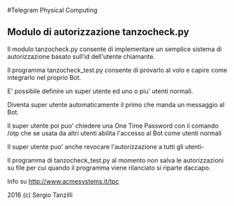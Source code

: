 #Telegram Physical Computing

## Modulo di autorizzazione tanzocheck.py

Il modulo tanzocheck.py consente di implementare un semplice sistema 
di autorizzazione basato sull'id dell'utente chiamante.

Il programma tanzocheck_test.py consente di provarlo al volo
e capire come integrarlo nel proprio Bot.

E' possibile definire un super utente ed uno o piu' utenti normali.

Diventa super utente automaticamente il primo che manda un messaggio al Bot.

Il super utente poi puo' chiedere una One Time Password con il 
comando /otp che se usata da altri utenti abilita l'accesso al Bot 
come utenti normali

Il super utente puo' anche revocare l'autorizzazione a tutti gli utenti-

Il programma di tanzocheck_test.py al momento non salva le autorizzazioni
su file  per cui quando il programma viene rilanciato si riparte daccapo.

Info su http://www.acmesystems.it/tpc

2016 (c) Sergio Tanzilli

